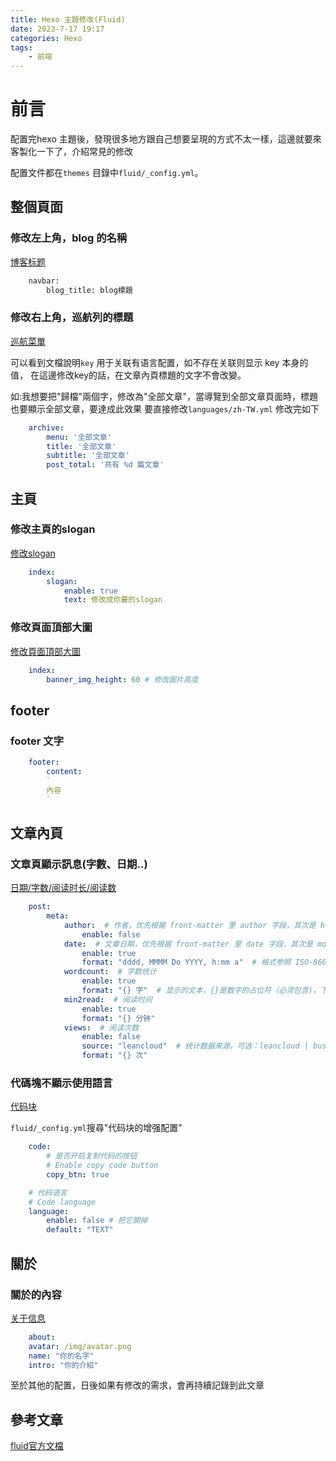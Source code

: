 ```yaml
---
title: Hexo 主題修改(Fluid)
date: 2023-7-17 19:17
categories: Hexo
tags:
    - 前端
---
```


# 前言
配置完hexo 主題後，發現很多地方跟自己想要呈現的方式不太一樣，這邊就要來客製化一下了，介紹常見的修改

配置文件都在`themes` 目錄中`fluid/_config.yml`。

## 整個頁面
### 修改左上角，blog 的名稱

[博客标题](https://hexo.fluid-dev.com/docs/guide/#%E5%8D%9A%E5%AE%A2%E6%A0%87%E9%A2%98)

```bash
    navbar:
        blog_title: blog標題
```


### 修改右上角，巡航列的標題

[巡航菜單](https://hexo.fluid-dev.com/docs/guide/#%E5%AF%BC%E8%88%AA%E8%8F%9C%E5%8D%95)

可以看到文檔說明`key` 用于关联有语言配置，如不存在关联则显示 key 本身的值，
在這邊修改key的話，在文章內頁標題的文字不會改變。

如:我想要把"歸檔"兩個字，修改為"全部文章"，當導覽到全部文章頁面時，標題也要顯示全部文章，要達成此效果
要直接修改`languages/zh-TW.yml`
修改完如下

```yaml
    archive:
        menu: '全部文章'
        title: '全部文章'
        subtitle: '全部文章'
        post_total: '共有 %d 篇文章'
```


## 主頁
### 修改主頁的slogan

[修改slogan](https://hexo.fluid-dev.com/docs/guide/#slogan-%E6%89%93%E5%AD%97%E6%9C%BA)

```yaml
    index:
        slogan:
            enable: true
            text: 修改成你要的slogan
```


### 修改頁面頂部大圖

[修改頁面頂部大圖](https://hexo.fluid-dev.com/docs/guide/#%E9%A1%B5%E9%9D%A2%E9%A1%B6%E9%83%A8%E5%A4%A7%E5%9B%BE)

```yaml
    index:
        banner_img_height: 60 # 修改圖片高度
```


## footer
### footer 文字

```yaml
    footer:
        content:
        `
        內容
        `

```


## 文章內頁
### 文章頁顯示訊息(字數、日期..)

[日期/字数/阅读时长/阅读数](https://hexo.fluid-dev.com/docs/guide/#%E6%97%A5%E6%9C%9F-%E5%AD%97%E6%95%B0-%E9%98%85%E8%AF%BB%E6%97%B6%E9%95%BF-%E9%98%85%E8%AF%BB%E6%95%B0)

```yaml
    post:
        meta:
            author:  # 作者，优先根据 front-matter 里 author 字段，其次是 hexo 配置中 author 值
                enable: false
            date:  # 文章日期，优先根据 front-matter 里 date 字段，其次是 md 文件日期
                enable: true
                format: "dddd, MMMM Do YYYY, h:mm a"  # 格式参照 ISO-8601 日期格式化
            wordcount:  # 字数统计
                enable: true
                format: "{} 字"  # 显示的文本，{}是数字的占位符（必须包含)，下同
            min2read:  # 阅读时间
                enable: true
                format: "{} 分钟"
            views:  # 阅读次数
                enable: false
                source: "leancloud"  # 统计数据来源，可选：leancloud | busuanzi   注意不蒜子会间歇抽风
                format: "{} 次"
```

### 代碼塊不顯示使用語言

[代码块](https://hexo.fluid-dev.com/docs/guide/#%E4%BB%A3%E7%A0%81%E5%9D%97)

`fluid/_config.yml`搜尋"代码块的增强配置"

```yaml
    code:
        # 是否开启复制代码的按钮
        # Enable copy code button
        copy_btn: true

    # 代码语言
    # Code language
    language:
        enable: false # 把它關掉
        default: "TEXT"

```


## 關於
### 關於的內容

[关于信息](https://hexo.fluid-dev.com/docs/guide/#%E5%85%B3%E4%BA%8E%E4%BF%A1%E6%81%AF)

```yaml
    about:
    avatar: /img/avatar.png
    name: "你的名字"
    intro: "你的介紹"

```

至於其他的配置，日後如果有修改的需求，會再持續記錄到此文章

## 參考文章

[fluid官方文檔](https://hexo.fluid-dev.com/docs/guide/)